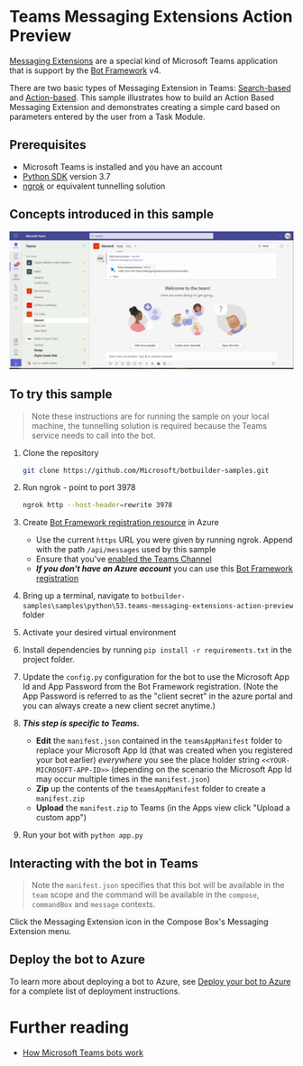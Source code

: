 # Teams Messaging Extensions Action Preview

[Messaging Extensions](https://docs.microsoft.com/en-us/microsoftteams/platform/messaging-extensions/what-are-messaging-extensions) are a special kind of Microsoft Teams application that is support by the [Bot Framework](https://dev.botframework.com) v4.

There are two basic types of Messaging Extension in Teams: [Search-based](https://docs.microsoft.com/en-us/microsoftteams/platform/messaging-extensions/how-to/search-commands/define-search-command) and [Action-based](https://docs.microsoft.com/en-us/microsoftteams/platform/messaging-extensions/how-to/action-commands/define-action-command). This sample illustrates how to
build an Action Based Messaging Extension and demonstrates creating a simple card based on parameters entered by the user from a Task Module.

## Prerequisites

- Microsoft Teams is installed and you have an account
- [Python SDK](https://www.python.org/downloads/) version 3.7
- [ngrok](https://ngrok.com/) or equivalent tunnelling solution

## Concepts introduced in this sample
![MsgExtAction](Images/MsgExtPreview.gif)

## To try this sample

> Note these instructions are for running the sample on your local machine, the tunnelling solution is required because
the Teams service needs to call into the bot.

1) Clone the repository

    ```bash
    git clone https://github.com/Microsoft/botbuilder-samples.git
    ```

1) Run ngrok - point to port 3978

    ```bash
    ngrok http --host-header=rewrite 3978
    ```

1) Create [Bot Framework registration resource](https://docs.microsoft.com/en-us/azure/bot-service/bot-service-quickstart-registration) in Azure
    - Use the current `https` URL you were given by running ngrok. Append with the path `/api/messages` used by this sample
    - Ensure that you've [enabled the Teams Channel](https://docs.microsoft.com/en-us/azure/bot-service/channel-connect-teams?view=azure-bot-service-4.0)
    - __*If you don't have an Azure account*__ you can use this [Bot Framework registration](https://docs.microsoft.com/en-us/microsoftteams/platform/bots/how-to/create-a-bot-for-teams#register-your-web-service-with-the-bot-framework)

1) Bring up a terminal, navigate to `botbuilder-samples\samples\python\53.teams-messaging-extensions-action-preview` folder

1) Activate your desired virtual environment

1) Install dependencies by running ```pip install -r requirements.txt``` in the project folder.

1) Update the `config.py` configuration for the bot to use the Microsoft App Id and App Password from the Bot Framework registration. (Note the App Password is referred to as the "client secret" in the azure portal and you can always create a new client secret anytime.)

1) __*This step is specific to Teams.*__
    - **Edit** the `manifest.json` contained in the `teamsAppManifest` folder to replace your Microsoft App Id (that was created when you registered your bot earlier) *everywhere* you see the place holder string `<<YOUR-MICROSOFT-APP-ID>>` (depending on the scenario the Microsoft App Id may occur multiple times in the `manifest.json`)
    - **Zip** up the contents of the `teamsAppManifest` folder to create a `manifest.zip`
    - **Upload** the `manifest.zip` to Teams (in the Apps view click "Upload a custom app")

1) Run your bot with `python app.py`

## Interacting with the bot in Teams

> Note the `manifest.json` specifies that this bot will be available in the `team` scope and the command will be available in the `compose`, `commandBox` and `message` contexts.

Click the Messaging Extension icon in the Compose Box's Messaging Extension menu.

## Deploy the bot to Azure

To learn more about deploying a bot to Azure, see [Deploy your bot to Azure](https://aka.ms/azuredeployment) for a complete list of deployment instructions.

# Further reading

- [How Microsoft Teams bots work](https://docs.microsoft.com/en-us/azure/bot-service/bot-builder-basics-teams)
